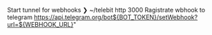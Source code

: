 Start tunnel for webhooks ❯ ~/telebit http 3000 
Ragistrate wbhook to telegram https://api.telegram.org/bot${BOT_TOKEN}/setWebhook?url=${WEBHOOK_URL}"